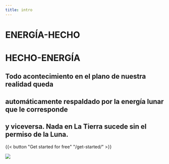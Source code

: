```yaml
---
title: intro
---
```



# ENERGÍA-HECHO
# HECHO-ENERGÍA


## Todo acontecimiento en el plano de nuestra realidad queda

## automáticamente respaldado por la energía lunar que le corresponde

## y viceversa. Nada en La Tierra sucede sin el permiso de la Luna.

{{< button "Get started for free" "/get-started/" >}}

![](/uploads/brick_intro.png)
